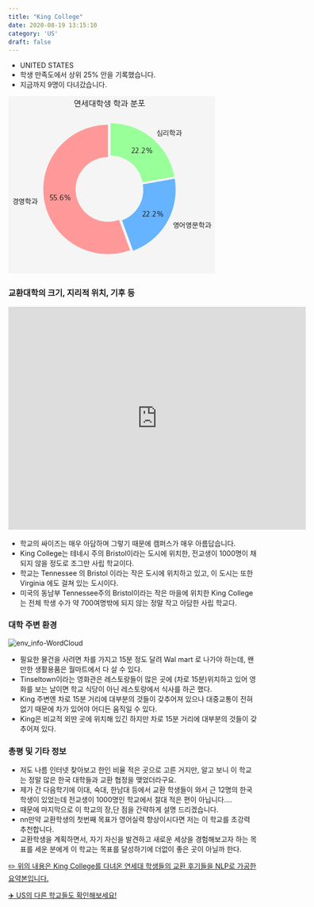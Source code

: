 ```yaml
---
title: "King College"
date: 2020-08-19 13:15:10
category: 'US'
draft: false
---
```



* UNITED STATES
* 학생 만족도에서 상위 25% 안을 기록했습니다.
* 지금까지 9명이 다녀갔습니다. 

![department-info](../plots/US000095.png)
### 교환대학의 크기, 지리적 위치, 기후 등
<iframe
width="600"
height="450"
frameborder="0" style="border:0"
src="https://www.google.com/maps/embed/v1/place?key=AIzaSyC9e1AME-pVmWC4hBpFdu5S4dKzyepa3HQ&q=King+College&center=41.2502745,-75.8794058&zoom=14" allowfullscreen>
</iframe>

* 학교의 싸이즈는 매우 아담하며 그렇기 때문에 캠퍼스가 매우 아름답습니다.
* King College는 테네시 주의 Bristol이라는 도시에 위치한, 전교생이 1000명이 채 되지 않을 정도로 조그만 사립 학교이다.
* 학교는 Tennessee 의 Bristol 이라는 작은 도시에 위치하고 있고, 이 도시는 또한 Virginia 에도 걸쳐 있는 도시이다.
* 미국의 동남부 Tennessee주의 Bristol이라는 작은 마을에 위치한 King College는 전체 학생 수가 약 700여명밖에 되지 않는 정말 작고 아담한 사립 학교다.


### 대학 주변 환경

![env_info-WordCloud](../univ_wordclouds_okt/env_info/US000095_env_info_okt.png)

* 필요한 물건을 사려면 차를 가지고 15분 정도 달려 Wal mart 로 나가야 하는데, 왠만한 생활용품은 월마트에서 다 살 수 있다.
* Tinseltown이라는 영화관은 레스토랑들이 많은 곳에 (차로 15분)위치하고 있어 영화를 보는 날이면 학교 식당이 아닌 레스토랑에서 식사를 하곤 했다.
* King 주변엔 차로 15분 거리에 대부분의 것들이 갖추어져 있으나 대중교통이 전혀 없기 때문에 차가 있어야 어디든 움직일 수 있다.
* King은 비교적 외딴 곳에 위치해 있긴 하지만 차로 15분 거리에 대부분의 것들이 갖추어져 있다.


### 총평 및 기타 정보 
* 저도 나름 인터넷 찾아보고 한인 비율 적은 곳으로 고른 거지만, 알고 보니 이 학교는 정말 많은 한국 대학들과 교환 협정을 맺었더라구요.
* 제가 간 다음학기에 이대, 숙대, 한남대 등에서 교환 학생들이 와서 근 12명의 한국 학생이 있었는데 전교생이 1000명인 학교에서 절대 적은 편이 아닙니다….
* 때문에 마지막으로 이 학교의 장,단 점을 간략하게 설명 드리겠습니다.
* nn만약 교환학생의 첫번째 목표가 영어실력 향상이시다면 저는 이 학교를 초강력 추천합니다.
* 교환학생을 계획하면서, 자기 자신을 발견하고 새로운 세상을 경험해보고자 하는 목표를 세운 분에게 이 학교는 목표를 달성하기에 더없이 좋은 곳이 아닐까 한다.


[✏️ 위의 내용은 King College를 다녀온 연세대 학생들의 교환 후기들을 NLP로 가공한 요약본입니다.](http://oia.yonsei.ac.kr/partner/expReport.asp?ucode=US000095&bgbn=A)

[✈️ US의 다른 학교들도 확인해보세요!](https://yonsei-exchange.netlify.app/?category=US)
